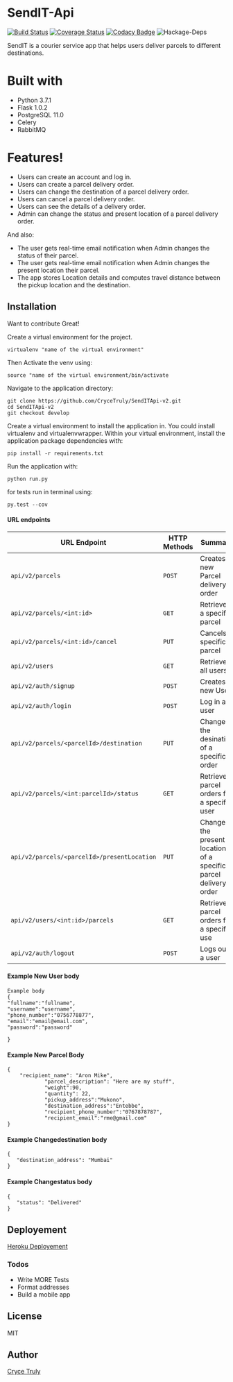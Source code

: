 # SendIT-Api
[![Build Status](https://travis-ci.org/CryceTruly/SendITApi-v2.svg?branch=dev)](https://travis-ci.org/CryceTruly/SendITApi-v2)
[![Coverage Status](https://coveralls.io/repos/github/CryceTruly/SendITApi-v2/badge.svg?branch=dev)](https://coveralls.io/github/CryceTruly/SendITApi-v2?branch=dev)
[![Codacy Badge](https://api.codacy.com/project/badge/Grade/ac47983c1bc5459e9774c9af64f7974d)](https://www.codacy.com/app/CryceTruly/SendIT-Api?utm_source=github.com&amp;utm_medium=referral&amp;utm_content=CryceTruly/SendIT-Api&amp;utm_campaign=Badge_Grade)
![Hackage-Deps](https://img.shields.io/hackage-deps/v/lens.svg)

SendIT is a courier service app that helps users deliver parcels to different destinations.
# Built with

  - Python 3.7.1
  - Flask 1.0.2
  - PostgreSQL 11.0
  - Celery
  - RabbitMQ
  


#  Features!

  - Users can create an account and log in.
  - Users can create a parcel delivery order.
  - Users can change the destination of a parcel delivery order.
  - Users can cancel a parcel delivery order.
  - Users can see the details of a delivery order.
  - Admin can change the status and present location of a parcel delivery order.




And  also:
- The user gets real-time email notification when Admin changes the status of their parcel.
- The user gets real-time email notification when Admin changes the present location their parcel.
- The app stores Location details and computes travel distance between the pickup location and the destination.




## Installation
Want to contribute Great!

Create a virtual environment for the project.

```
virtualenv "name of the virtual environment"
```
Then Activate the venv using:
```
source "name of the virtual environment/bin/activate
```

 Navigate to the application directory:

```
git clone https://github.com/CryceTruly/SendITApi-v2.git
cd SendITApi-v2
git checkout develop
```

Create a virtual environment to install the
application in. You could install virtualenv and virtualenvwrapper.
Within your virtual environment, install the application package dependencies with:

```
pip install -r requirements.txt
```

 Run the application with:

```
python run.py
```
for tests run in terminal using:

```
py.test --cov
```

#### URL endpoints

| URL Endpoint | HTTP Methods | Summary |
| -------- | ------------- | --------- |
| `api/v2/parcels` | `POST`  | Creates a new Parcel delivery order|
| `api/v2/parcels/<int:id>` | `GET` | Retrieves a specific parcel
| `api/v2/parcels/<int:id>/cancel` | `PUT` | Cancels a specific parcel
| `api/v2/users` | `GET` | Retrieve all users |
| `api/v2/auth/signup` | `POST` |  Creates a new User |
| `api/v2/auth/login` | `POST` |  Log in a user |
| `api/v2/parcels/<parcelId>/destination`|`PUT`| Change the desination of a specific  order
| `api/v2/parcels/<int:parcelId>/status` | `GET` | Retrieves parcel orders for a specific user |
| `api/v2/parcels/<parcelId>/presentLocation`|`PUT`| Change the present location of a specific parcel delivery order|
| `api/v2/users/<int:id>/parcels` | `GET` | Retrieves parcel orders for a specific use|
| `api/v2/auth/logout` | `POST` |  Logs out a user |




#### Example New User body
```
Example body
{
"fullname":"fullname",
"username":"username",
"phone_number":"0756778877",
"email":"email@email.com",
"password":"password"

}
```

#### Example New Parcel Body
```
{
	"recipient_name": "Aron Mike",
            "parcel_description": "Here are my stuff",
            "weight":90,
            "quantity": 22,
            "pickup_address":"Mukono",
            "destination_address":"Entebbe",
            "recipient_phone_number":"0767878787",
            "recipient_email":"rme@gmail.com"
}
```

#### Example Changedestination body
 ```'
 {
 	"destination_address": "Mumbai"
 }
 ```

 #### Example Changestatus body
 ```'
 {
 	"status": "Delivered"
 }
 ```

## Deployement
[Heroku Deployement](https://trulysendit.herokuapp.com)

### Todos

 - Write MORE Tests
 - Format addresses
 - Build a mobile app

License
---
MIT
## Author
[Cryce Truly](https://github.com/crycetruly)
